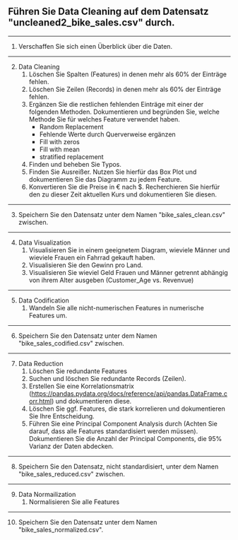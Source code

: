 

## Führen Sie Data Cleaning auf dem Datensatz "uncleaned2_bike_sales.csv" durch.

----
1. Verschaffen Sie sich einen Überblick über die Daten.
----
2. Data Cleaning
    1. Löschen Sie Spalten (Features) in denen mehr als 60% der Einträge fehlen.
    2. Löschen Sie Zeilen (Records) in denen mehr als 60% der Einträge fehlen.
    3. Ergänzen Sie die restlichen fehlenden Einträge mit einer der folgenden Methoden. Dokumentieren und begründen Sie, welche Methode Sie für welches Feature verwendet haben.
        - Random Replacement
        - Fehlende Werte durch Querverweise ergänzen
        - Fill with zeros
        - Fill with mean
        - stratified replacement
    4. Finden und beheben Sie Typos.
    5. Finden Sie Ausreißer. Nutzen Sie hierfür das Box Plot und dokumentieren Sie das Diagramm zu jedem Feature.
    6. Konvertieren Sie die Preise in € nach $. Recherchieren Sie hierfür den zu dieser Zeit aktuellen Kurs und dokumentieren Sie diesen.
----
3. Speichern Sie den Datensatz unter dem Namen "bike_sales_clean.csv" zwischen.
----
4. Data Visualization
    1. Visualisieren Sie in einem geeignetem Diagram, wieviele Männer und wieviele Frauen ein Fahrrad gekauft haben.
    2. Visualisieren Sie den Gewinn pro Land.
    3. Visualisieren Sie wieviel Geld Frauen und Männer getrennt abhängig von ihrem Alter ausgeben (Customer_Age vs. Revenvue)
----
5. Data Codification
    1. Wandeln Sie alle nicht-numerischen Features in numerische Features um.
----
6. Speichern Sie den Datensatz unter dem Namen "bike_sales_codified.csv" zwischen.
----
7. Data Reduction
    1. Löschen Sie redundante Features
    2. Suchen und löschen Sie redundante Records (Zeilen).
    3. Erstellen Sie eine Korrelationsmatrix (https://pandas.pydata.org/docs/reference/api/pandas.DataFrame.corr.html) und dokumentieren diese.
    4. Löschen Sie ggf. Features, die stark korrelieren und dokumentieren Sie Ihre Entscheidung.
    5. Führen Sie eine Principal Component Analysis durch (Achten Sie darauf, dass alle Features standardisiert werden müssen). Dokumentieren Sie die Anzahl der Principal Components, die 95% Varianz der Daten abdecken.
----
8. Speichern Sie den Datensatz, nicht standardisiert, unter dem Namen "bike_sales_reduced.csv" zwischen.
----
9. Data Normailization
    1. Normalisieren Sie alle Features
----
10. Speichern Sie den Datensatz unter dem Namen "bike_sales_normalized.csv".


